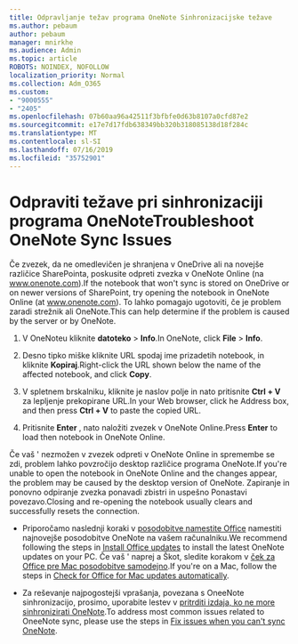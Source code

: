 ```yaml
---
title: Odpravljanje težav programa OneNote Sinhronizacijske težave
ms.author: pebaum
author: pebaum
manager: mnirkhe
ms.audience: Admin
ms.topic: article
ROBOTS: NOINDEX, NOFOLLOW
localization_priority: Normal
ms.collection: Adm_O365
ms.custom:
- "9000555"
- "2405"
ms.openlocfilehash: 07b60aa96a42511f3bfbfe0d63b8107a0cfd87e2
ms.sourcegitcommit: e17e7d17fdb638349bb320b318085138d18f284c
ms.translationtype: MT
ms.contentlocale: sl-SI
ms.lasthandoff: 07/16/2019
ms.locfileid: "35752901"
---
```

# <a name="troubleshoot-onenote-sync-issues"></a><span data-ttu-id="b712d-102">Odpraviti težave pri sinhronizaciji programa OneNote</span><span class="sxs-lookup"><span data-stu-id="b712d-102">Troubleshoot OneNote Sync Issues</span></span>

<span data-ttu-id="b712d-103">Če zvezek, da ne omedlevičen je shranjena v OneDrive ali na novejše različice SharePointa, poskusite odpreti zvezka v OneNote Online (na www.onenote.com).</span><span class="sxs-lookup"><span data-stu-id="b712d-103">If the notebook that won't sync is stored on OneDrive or on newer versions of SharePoint, try opening the notebook in OneNote Online (at www.onenote.com).</span></span> <span data-ttu-id="b712d-104">To lahko pomagajo ugotoviti, če je problem zaradi strežnik ali OneNote.</span><span class="sxs-lookup"><span data-stu-id="b712d-104">This can help determine if the problem is caused by the server or by OneNote.</span></span>

1. <span data-ttu-id="b712d-105">V OneNoteu kliknite **datoteko** > **Info**.</span><span class="sxs-lookup"><span data-stu-id="b712d-105">In OneNote, click **File** > **Info**.</span></span>

2. <span data-ttu-id="b712d-106">Desno tipko miške kliknite URL spodaj ime prizadetih notebook, in kliknite **Kopiraj**.</span><span class="sxs-lookup"><span data-stu-id="b712d-106">Right-click the URL shown below the name of the affected notebook, and click **Copy**.</span></span>

3. <span data-ttu-id="b712d-107">V spletnem brskalniku, kliknite je naslov polje in nato pritisnite **Ctrl + V** za lepljenje prekopirane URL.</span><span class="sxs-lookup"><span data-stu-id="b712d-107">In your Web browser, click he Address box, and then press **Ctrl + V** to paste the copied URL.</span></span>

4. <span data-ttu-id="b712d-108">Pritisnite **Enter** , nato naložiti zvezek v OneNote Online.</span><span class="sxs-lookup"><span data-stu-id="b712d-108">Press **Enter** to load then notebook in OneNote Online.</span></span>

<span data-ttu-id="b712d-109">Če vaš ' nezmožen v zvezek odpreti v OneNote Online in spremembe se zdi, problem lahko povzročijo desktop različice programa OneNote.</span><span class="sxs-lookup"><span data-stu-id="b712d-109">If you're unable to open the notebook in OneNote Online and the changes appear, the problem may be caused by the desktop version of OneNote.</span></span> <span data-ttu-id="b712d-110">Zapiranje in ponovno odpiranje zvezka ponavadi zbistri in uspešno Ponastavi povezavo.</span><span class="sxs-lookup"><span data-stu-id="b712d-110">Closing and re-opening the notebook usually clears and successfully resets the connection.</span></span>

* <span data-ttu-id="b712d-111">Priporočamo naslednji koraki v [posodobitve namestite Office](https://support.office.com/article/Install-Office-updates-2ab296f3-7f03-43a2-8e50-46de917611c5) namestiti najnovejše posodobitve OneNote na vašem računalniku.</span><span class="sxs-lookup"><span data-stu-id="b712d-111">We recommend following the steps in [Install Office updates](https://support.office.com/article/Install-Office-updates-2ab296f3-7f03-43a2-8e50-46de917611c5) to install the latest OneNote updates on your PC.</span></span> <span data-ttu-id="b712d-112">Če vaš ' naprej a Škot, sledite korakom v [ček za Office pre Mac posodobitve samodejno](https://support.office.com/article/update-office-for-mac-automatically-bfd1e497-c24d-4754-92ab-910a4074d7c1).</span><span class="sxs-lookup"><span data-stu-id="b712d-112">If you're on a Mac, follow the steps in [Check for Office for Mac updates automatically](https://support.office.com/article/update-office-for-mac-automatically-bfd1e497-c24d-4754-92ab-910a4074d7c1).</span></span>

* <span data-ttu-id="b712d-113">Za reševanje najpogostejši vprašanja, povezana s OneeNote sinhronizacijo, prosimo, uporabite lestev v [pritrditi izdaja, ko ne more sinhronizirati OneNote](https://support.office.com/article/Fix-issues-when-you-can-t-sync-OneNote-299495ef-66d1-448f-90c1-b785a6968d45).</span><span class="sxs-lookup"><span data-stu-id="b712d-113">To address most common issues related to OneeNote sync, please use the steps in [Fix issues when you can't sync OneNote](https://support.office.com/article/Fix-issues-when-you-can-t-sync-OneNote-299495ef-66d1-448f-90c1-b785a6968d45).</span></span>
